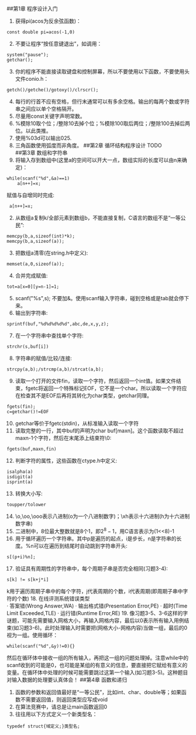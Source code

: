 ##第1章 程序设计入门
1. 获得pi(acos为反余弦函数)：
```
const double pi=acos(-1,0)
```
2. 不要让程序“按任意键退出”，如调用：
```
system("pause");
getchar();
```
3. 你的程序不能直接读取键盘和控制屏幕，所以不要使用以下函数，不要使用头文件conio.h：
```
getch()/getche()/gotoxy()/clrscr();
```
4. 每行的行首不应有空格，但行末通常可以有多余空格。输出的每两个数或字符串之间应以单个空格隔开。
5. 尽量用const关键字声明常数。
6. %模除10取个位；/整除10去掉个位；%模除100取后两位；/整除100去掉后两位。以此类推。
7. 使用%03d可以输出025.
8. 三角函数使用弧度而非角度。
##第2章 循环结构程序设计
TODO  
##第3章 数组和字符串
1. 将输入存到数组中(这里a的空间可以开大一点，数组实际的长度可以由n来确定)：
```
while(scanf("%d",&a)==1)
    a[n++]=x;
```
赋值与自增同时完成:
```
 a[n++]=x;   
```
2. 从数组a复制k/全部元素到数组b，不能直接复制，C语言的数组不是“一等公民”:
```
memcpy(b,a,sizeof(int)*k);
memcpy(b,a,sizeof(a));   
```
3. 把数组a清零(在string.h中定义):  
```
memset(a,0,sizeof(a));   
```
4. 合并完成赋值:  
```
tot=a[x=0][y=n-1]=1; 
```
5. scanf("%s",s); 不要加&。使用scanf输入字符串，碰到空格或是tab就会停下来。  
6. 输出到字符串:  
```
sprintf(buf,"%d%d%d%d%d",abc,de,x,y,z); 
```
7. 在一个字符串中查找单个字符:  
```
strchr(s,buf[i]) 
```
8. 字符串的赋值/比较/连接:  
```
strcpy(a,b);/strcmp(a,b)/strcat(a,b);  
```
9. 读取一个打开的文件fin，读取一个字符，然后返回一个int值。如果文件结束，fgetc将返回一个特殊标记EOF，它不是一个char。所以读取一个字符应在检查其不是EOF后再将其转化为char类型，getchar同理。
```    
fgets(fin); 
c=getchar()!=EOF  
```
10. getchar等价于fgetc(stdin)，从标准输入读取一个字符  
11. 读取完整的一行，其中buf的声明为char buf[maxn]。这个函数读取不超过maxn-1个字符，然后在末尾添上结束符\0:  
```
fgets(buf,maxn,fin)  
```
12. 判断字符的属性，这些函数在ctype.h中定义:  
```
isalpha(a)
isdigit(a)
isprint(a)
```
13. 转换大小写:  
```
toupper/tolower
```
14. \o,\oo,\ooo表示八进制(o为一个八进制数字)；\xh表示十六进制(h为十六进制数字串)  
15. 二进制中，8位最大整数就是8个1，即$2^8-1$，用C语言表示为(1<<8)-1  
16. 用于循环遍历一个字符串。其中p是遍历的起点，i是步长，n是字符串的长度。%n可以在遍历到结尾时自动跳到字符串开头:  
```
s[(p+i)%n];
```
17. 验证具有周期性的字符串中，每个周期子串是否完全相同(习题3-4):  
```
s[k] != s[k+j*i]
```
k用于遍历周期子串中的每个字符，j代表周期的个数，i代表周期(即周期子串中字符的个数)
18. 在线评测系统错误类型  
· 答案错(Wrong Answer,WA)
· 输出格式错(Presentation Error,PE)
· 超时(Time Limit Exceeded,TLE)
· 运行错(Runtime Error,RE)
19. 像习题3-5、3-6这样的字谜题，可能先需要输入网格大小，再输入网格内容，最后以0表示所有输入用例结束(如习题3-6)。此时处理输入时需要把(网格大小-网格内容)当做一组，最后的0视为一组。使用循环：
```
while(scanf("%d",&y)!=0){}
```
然后在循环体中接收一组的所有输入，再把这一组的问题处理掉。注意while中的scanf收到的可能是0，也可能是某组的有意义的信息，要直接把它赋给有意义的变量。在循环体中处理的时候可能需要跳过这第一个输入(如习题3-5)。这种题目对输入数据的处理要认真体会！
##第4章 函数和递归
1. 函数的参数和返回值最好是“一等公民”，比如int、char、double等；如果函数不需要返回值，则返回类型应写成void
2. 在算法竞赛中，请总是让main函数返回0
3. 往往用以下方式定义一个新类型名：
```
typedef struct{域定义;}类型名;
```
